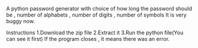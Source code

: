 A python password generator with choice of how long the password should be , number of alphabets , number of digits , number of symbols
It is very buggy now.

Instructions
1.Download the zip file
2.Extract it
3.Run the python file(You can see it first)
If the program closes , it means there was an error.
